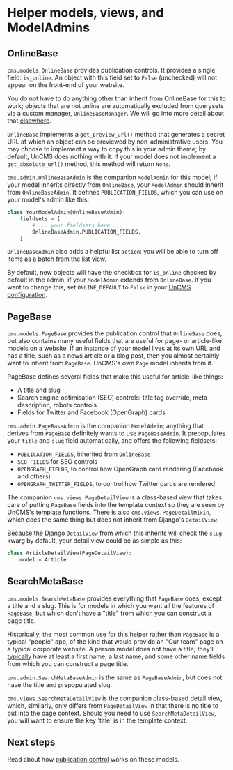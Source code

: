 # Helper models, views, and ModelAdmins

## OnlineBase

`cms.models.OnlineBase` provides publication controls.
It provides a single field: `is_online`.
An object with this field set to `False` (unchecked) will not appear on the front-end of your website.

You do not have to do anything other than inherit from OnlineBase for this to work; objects that are not online are automatically excluded from querysets via a custom manager, `OnlineBaseManager`.
We will go into more detail about that [elsewhere](publication-control.md).

`OnlineBase` implements a `get_preview_url()` method that generates a secret URL at which an object can be previewed by non-administrative users.
You may choose to implement a way to copy this in your admin theme; by default, UnCMS does nothing with it.
If your model does not implement a `get_absolute_url()` method, this method will return `None`.

`cms.admin.OnlineBaseAdmin` is the companion `ModelAdmin` for this model;
if your model inherits directly from `OnlineBase`, your `ModelAdmin` should inherit from `OnlineBaseAdmin`.
It defines `PUBLICATION_FIELDS`, which you can use on your model's admin like this:

```python
class YourModelAdmin(OnlineBaseAdmin):
    fieldsets = [
        # ... your fieldsets here ...
        OnlineBaseAdmin.PUBLICATION_FIELDS,
    ]
```

`OnlineBaseAdmin` also adds a helpful list `action`: you will be able to turn off items as a batch from the list view.

By default, new objects will have the checkbox for `is_online` checked by default in the admin, if your `ModelAdmin` extends from `OnlineBase`.
If you want to change this, set `ONLINE_DEFAULT` to `False` in your [UnCMS configuration](configuration.md).

## PageBase

`cms.models.PageBase` provides the publication control that `OnlineBase` does, but also contains many useful fields that are useful for page- or article-like models on a website.
If an instance of your model lives at its own URL and has a title, such as a news article or a blog post, then you almost certainly want to inherit from `PageBase`.
UnCMS's own `Page` model inherits from it.

PageBase defines several fields that make this useful for article-like things:

* A title and slug
* Search engine optimisation (SEO) controls: title tag override, meta description, robots controls
* Fields for Twitter and Facebook (OpenGraph) cards

`cms.admin.PageBaseAdmin` is the companion `ModelAdmin`; anything that derives from `PageBase` definitely wants to use `PageBaseAdmin`.
It prepopulates your `title` and `slug` field automatically, and offers the following fieldsets:

* `PUBLICATION_FIELDS`, inherited from `OnlineBase`
* `SEO_FIELDS` for SEO controls
* `OPENGRAPH_FIELDS`, to control how OpenGraph card rendering (Facebook and others)
* `OPENGRAPH_TWITTER_FIELDS`, to control how Twitter cards are rendered

The companion `cms.views.PageDetailView` is a class-based view that takes care of putting `PageBase` fields into the template context so they are seen by UnCMS's [template functions](template-functions.md).
There is also `cms.views.PageDetailMixin`, which does the same thing but does not inherit from Django's `DetailView`.

Because the Django `DetailView` from which this inherits will check the `slug` kwarg by default, your detail view could be as simple as this:

```python
class ArticleDetailView(PageDetailView):
    model = Article
```

## SearchMetaBase

`cms.models.SearchMetaBase` provides everything that `PageBase` does, except a title and a slug.
This is for models in which you want all the features of `PageBase`, but which don't have a "title" from which you can construct a page title.

Historically, the most common use for this helper rather than `PageBase` is a typical "people" app, of the kind that would provide an "Our team" page on a typical corporate website.
A person model does not have a title; they'll [typically](https://www.kalzumeus.com/2010/06/17/falsehoods-programmers-believe-about-names/) have at least a first name, a last name, and some other name fields from which you can construct a page title.

`cms.admin.SearchMetaBaseAdmin` is the same as `PageBaseAdmin`, but does not have the title and prepopulated slug.

`cms.views.SearchMetaDetailView` is the companion class-based detail view, which, similarly, only differs from `PageDetailView` in that there is no title to put into the page context.
Should you need to use `SearchMetaDetailView`, you will want to ensure the key 'title' is in the template context.

## Next steps

Read about how [publication control](publication-control.md) works on these models.
